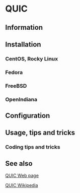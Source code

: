 # QUIC

## Information

## Installation

### CentOS, Rocky Linux

### Fedora

### FreeBSD

### OpenIndiana

## Configuration

## Usage, tips and tricks

### Coding tips and tricks

## See also

[QUIC Web page](https://quicwg.org/)

[QUIC Wikipedia](https://en.wikipedia.org/wiki/QUIC)
